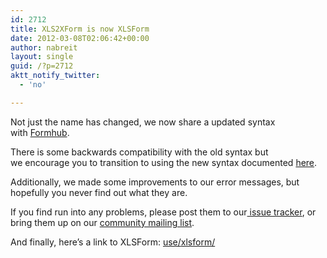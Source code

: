 ```yaml
---
id: 2712
title: XLS2XForm is now XLSForm
date: 2012-03-08T02:06:42+00:00
author: nabreit
layout: single
guid: /?p=2712
aktt_notify_twitter:
  - 'no'

---
```

Not just the name has changed, we now share a updated syntax with [Formhub](https://formhub.org/).

There is some backwards compatibility with the old syntax but we encourage you to transition to using the new syntax documented [here](//opendatakit.org/help/form-design/xlsform/).

Additionally, we made some improvements to our error messages, but hopefully you never find out what they are.

If you find run into any problems, please post them to our[ issue tracker](https://code.google.com/p/opendatakit/issues/list), or bring them up on our [community mailing list](https://groups.google.com/group/opendatakit).

And finally, here&#8217;s a link to XLSForm: <a href="//opendatakit.org/use/xlsform/" target="_blank">use/<wbr>xlsform/</wbr></a>
